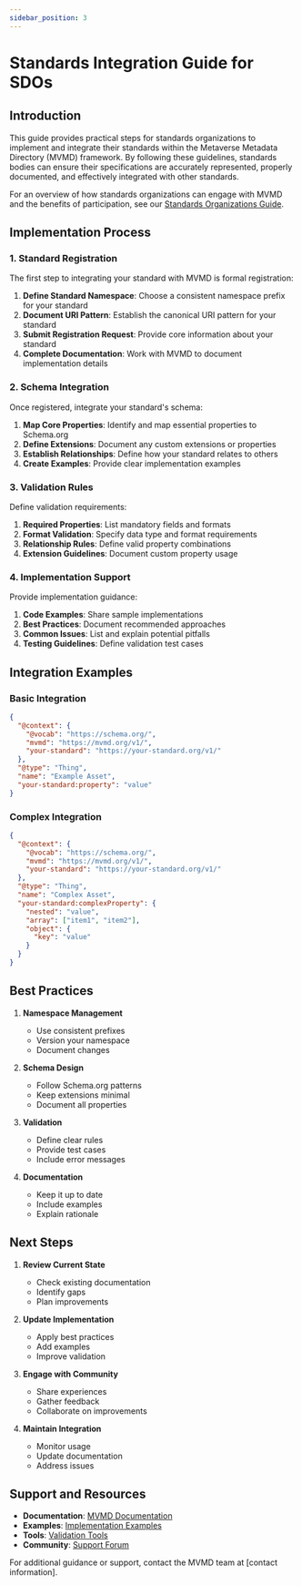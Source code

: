 ```yaml
---
sidebar_position: 3
---
```


# Standards Integration Guide for SDOs

## Introduction

This guide provides practical steps for standards organizations to implement and integrate their standards within the Metaverse Metadata Directory (MVMD) framework. By following these guidelines, standards bodies can ensure their specifications are accurately represented, properly documented, and effectively integrated with other standards.

For an overview of how standards organizations can engage with MVMD and the benefits of participation, see our [Standards Organizations Guide](../for-standards-organizations).

## Implementation Process

### 1. Standard Registration

The first step to integrating your standard with MVMD is formal registration:

1. **Define Standard Namespace**: Choose a consistent namespace prefix for your standard
2. **Document URI Pattern**: Establish the canonical URI pattern for your standard
3. **Submit Registration Request**: Provide core information about your standard
4. **Complete Documentation**: Work with MVMD to document implementation details

### 2. Schema Integration

Once registered, integrate your standard's schema:

1. **Map Core Properties**: Identify and map essential properties to Schema.org
2. **Define Extensions**: Document any custom extensions or properties
3. **Establish Relationships**: Define how your standard relates to others
4. **Create Examples**: Provide clear implementation examples

### 3. Validation Rules

Define validation requirements:

1. **Required Properties**: List mandatory fields and formats
2. **Format Validation**: Specify data type and format requirements
3. **Relationship Rules**: Define valid property combinations
4. **Extension Guidelines**: Document custom property usage

### 4. Implementation Support

Provide implementation guidance:

1. **Code Examples**: Share sample implementations
2. **Best Practices**: Document recommended approaches
3. **Common Issues**: List and explain potential pitfalls
4. **Testing Guidelines**: Define validation test cases

## Integration Examples

### Basic Integration

```json
{
  "@context": {
    "@vocab": "https://schema.org/",
    "mvmd": "https://mvmd.org/v1/",
    "your-standard": "https://your-standard.org/v1/"
  },
  "@type": "Thing",
  "name": "Example Asset",
  "your-standard:property": "value"
}
```

### Complex Integration

```json
{
  "@context": {
    "@vocab": "https://schema.org/",
    "mvmd": "https://mvmd.org/v1/",
    "your-standard": "https://your-standard.org/v1/"
  },
  "@type": "Thing",
  "name": "Complex Asset",
  "your-standard:complexProperty": {
    "nested": "value",
    "array": ["item1", "item2"],
    "object": {
      "key": "value"
    }
  }
}
```

## Best Practices

1. **Namespace Management**
   - Use consistent prefixes
   - Version your namespace
   - Document changes

2. **Schema Design**
   - Follow Schema.org patterns
   - Keep extensions minimal
   - Document all properties

3. **Validation**
   - Define clear rules
   - Provide test cases
   - Include error messages

4. **Documentation**
   - Keep it up to date
   - Include examples
   - Explain rationale

## Next Steps

1. **Review Current State**
   - Check existing documentation
   - Identify gaps
   - Plan improvements

2. **Update Implementation**
   - Apply best practices
   - Add examples
   - Improve validation

3. **Engage with Community**
   - Share experiences
   - Gather feedback
   - Collaborate on improvements

4. **Maintain Integration**
   - Monitor usage
   - Update documentation
   - Address issues

## Support and Resources

- **Documentation**: [MVMD Documentation](../introduction)
- **Examples**: [Implementation Examples](../implementation/examples)
- **Tools**: [Validation Tools](../reference/validator)
- **Community**: [Support Forum](https://github.com/mvmd-org/mvmd/discussions)

For additional guidance or support, contact the MVMD team at [contact information]. 